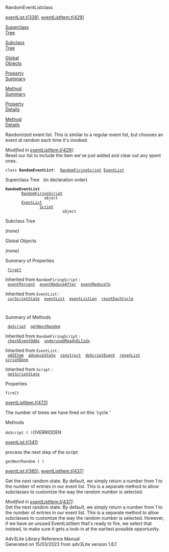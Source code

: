 <span class="title">RandomEventList</span><span class="type">class</span>

[eventList.t](../file/eventList.t.html)\[[339](../source/eventList.t.html#339)\],
[eventListItem.t](../file/eventListItem.t.html)\[[429](../source/eventListItem.t.html#429)\]

[Superclass  
Tree](#_SuperClassTree_)

[Subclass  
Tree](#_SubClassTree_)

[Global  
Objects](#_ObjectSummary_)

[Property  
Summary](#_PropSummary_)

[Method  
Summary](#_MethodSummary_)

[Property  
Details](#_Properties_)

[Method  
Details](#_Methods_)

<div class="fdesc">

Randomized event list. This is similar to a regular event list, but
chooses an event at random each time it's invoked.

*Modified in
[eventListItem.t](../file/eventListItem.t.html)\[[429](../source/eventListItem.t.html#429)\]:*  
Reset our list to include the item we've just added and clear out any
spent ones.

`class `**`RandomEventList`**` :   `[`RandomFiringScript`](../object/RandomFiringScript.html)`   `[`EventList`](../object/EventList.html)

</div>

<span id="_SuperClassTree_"></span>

<div class="mjhd">

<span class="hdln">Superclass Tree</span>   (in declaration order)

</div>

**`RandomEventList`**  
`         `[`RandomFiringScript`](../object/RandomFiringScript.html)  
`                 object`  
`         `[`EventList`](../object/EventList.html)  
`                 `[`Script`](../object/Script.html)  
`                         object`  
<span id="_SubClassTree_"></span>

<div class="mjhd">

<span class="hdln">Subclass Tree</span>  

</div>

*(none)* <span id="_ObjectSummary_"></span>

<div class="mjhd">

<span class="hdln">Global Objects</span>  

</div>

*(none)* <span id="_PropSummary_"></span>

<div class="mjhd">

<span class="hdln">Summary of Properties</span>  

</div>

` `[`fireCt`](#fireCt)`  `

Inherited from `RandomFiringScript` :  
` `[`eventPercent`](../object/RandomFiringScript.html#eventPercent)`  `[`eventReduceAfter`](../object/RandomFiringScript.html#eventReduceAfter)`  `[`eventReduceTo`](../object/RandomFiringScript.html#eventReduceTo)`  `

Inherited from `EventList` :  
` `[`curScriptState`](../object/EventList.html#curScriptState)`  `[`eventList`](../object/EventList.html#eventList)`  `[`eventListLen`](../object/EventList.html#eventListLen)`  `[`resetEachCycle`](../object/EventList.html#resetEachCycle)`  `

` `

<span id="_MethodSummary_"></span>

<div class="mjhd">

<span class="hdln">Summary of Methods</span>  

</div>

` `[`doScript`](#doScript)`  `[`getNextRandom`](#getNextRandom)`  `

Inherited from `RandomFiringScript` :  
` `[`checkEventOdds`](../object/RandomFiringScript.html#checkEventOdds)`  `[`underusedReadyELIidx`](../object/RandomFiringScript.html#underusedReadyELIidx)`  `

Inherited from `EventList` :  
` `[`addItem`](../object/EventList.html#addItem)`  `[`advanceState`](../object/EventList.html#advanceState)`  `[`construct`](../object/EventList.html#construct)`  `[`doScriptEvent`](../object/EventList.html#doScriptEvent)`  `[`resetList`](../object/EventList.html#resetList)`  `[`scriptDone`](../object/EventList.html#scriptDone)`  `

Inherited from `Script` :  
` `[`getScriptState`](../object/Script.html#getScriptState)`  `

<span id="_Properties_"></span>

<div class="mjhd">

<span class="hdln">Properties</span>  

</div>

<span id="fireCt"></span>

`fireCt`

[eventListItem.t](../file/eventListItem.t.html)\[[472](../source/eventListItem.t.html#472)\]

<div class="desc">

The number of times we have fired on this 'cycle '

</div>

<span id="_Methods_"></span>

<div class="mjhd">

<span class="hdln">Methods</span>  

</div>

<span id="doScript"></span>

`doScript ( )`<span class="rem">OVERRIDDEN</span>

[eventList.t](../file/eventList.t.html)\[[341](../source/eventList.t.html#341)\]

<div class="desc">

process the next step of the script

</div>

<span id="getNextRandom"></span>

`getNextRandom ( )`

[eventList.t](../file/eventList.t.html)\[[365](../source/eventList.t.html#365)\],
[eventListItem.t](../file/eventListItem.t.html)\[[437](../source/eventListItem.t.html#437)\]

<div class="desc">

Get the next random state. By default, we simply return a number from 1
to the number of entries in our event list. This is a separate method to
allow subclasses to customize the way the random number is selected.

*Modified in
[eventListItem.t](../file/eventListItem.t.html)\[[437](../source/eventListItem.t.html#437)\]:*  
Get the next random state. By default, we simply return a number from 1
to the number of entries in our event list. This is a separate method to
allow subclasses to customize the way the random number is selected.
However, if we have an unused EventListItem that's ready to fire, we
select that instead, to make sure it gets a look-in at the earliest
possible opportunity.

</div>

<div class="ftr">

Adv3Lite Library Reference Manual  
Generated on 15/03/2023 from adv3Lite version 1.6.1

</div>
